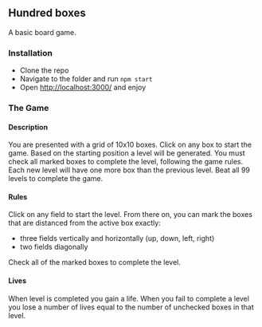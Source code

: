 ## Hundred boxes

A basic board game.

### Installation

- Clone the repo
- Navigate to the folder and run `npm start`
- Open [http://localhost:3000/](http://localhost:3000/) and enjoy

### The Game

#### Description

You are presented with a grid of 10x10 boxes. Click on any box to start the game. Based on the starting position a level will be generated. You must check all marked boxes to complete the level, following the game rules. Each new level will have one more box than the previous level. Beat all 99 levels to complete the game.

#### Rules

Click on any field to start the level. From there on, you can mark the boxes that are distanced from the active box exactly:

- three fields vertically and horizontally (up, down, left, right)
- two fields diagonally

Check all of the marked boxes to complete the level.

#### Lives

When level is ​completed you ​gain a life​. When you fail to complete a level you lose a number of lives equal to the
number of unchecked boxes in that level.
